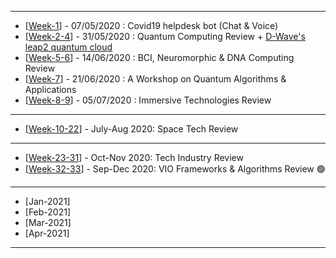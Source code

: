------------

- [[Week-1](https://github.com/gopala-kr/Qunatum-Dots/tree/master/01-Covid19)] - 07/05/2020 : Covid19 helpdesk bot (Chat & Voice)
- [[Week-2-4](https://github.com/gopala-kr/Quantum-Dots/tree/master/02-Quantum_Computing_Review)] - 31/05/2020 : Quantum Computing Review + [D-Wave's leap2 quantum cloud](https://www.dwavesys.com/take-leap) 
- [[Week-5-6](https://github.com/gopala-kr/Quantum-Dots/tree/master/05-BCI_Neuromorphic)] - 14/06/2020 : BCI, Neuromorphic & DNA Computing Review
- [[Week-7](https://github.com/gopala-kr/Quantum-Dots/tree/master/07-Quantum-Algorithms-Applications)] - 21/06/2020 : A Workshop on Quantum Algorithms & Applications
- [[Week-8-9](https://github.com/gopala-kr/Quantum-Dots/tree/master/08-Immersive-Computing)] - 05/07/2020 : Immersive Technologies Review

------------------------
- [[Week-10-22](https://github.com/gopala-kr/Quantum-Dots/tree/master/10-Space-2.0)] - July-Aug 2020: Space Tech Review

-------------
- [[Week-23-31](https://github.com/gopala-kr/Quantum-Dots/tree/master/23-Future-of-ET)] - Oct-Nov 2020: Tech Industry Review 
- [[Week-32-33](https://github.com/gopala-kr/Quantum-Dots/tree/master/15-VIO-Algorithms)] - Sep-Dec 2020: VIO Frameworks & Algorithms Review :green_circle:

----------------------
- [Jan-2021]
- [Feb-2021]
- [Mar-2021]
- [Apr-2021]
------------------------


